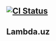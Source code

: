 [![CI Status](https://travis-ci.com/Khorezm-Devs/lambdauz.svg?branch=master&style=flat)](https://travis-ci.com/Khorezm-Devs/lambdauz/)
---
## Lambda.uz
